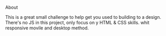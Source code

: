 About

This is a great small challenge to help get you used to building to a design. There's no JS in this project, 
only focus on y HTML & CSS skills. whit responsive movile and desktop method.


